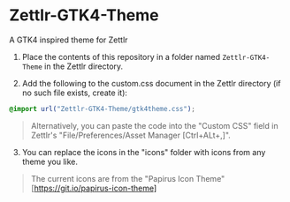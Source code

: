# Zettlr-GTK4-Theme
A GTK4 inspired theme for Zettlr

1. Place the contents of this repository in a folder named `Zettlr-GTK4-Theme` in the Zettlr directory.

2. Add the following to the custom.css document in the Zettlr directory (if no such file exists, create it):

```css 
@import url("Zettlr-GTK4-Theme/gtk4theme.css");
```

> Alternatively, you can paste the code into the "Custom CSS" field in Zettlr's "File/Preferences/Asset Manager [Ctrl+ALt+,]".

3. You can replace the icons in the "icons" folder with icons from any theme you like.

> The current icons are from the "Papirus Icon Theme" [https://git.io/papirus-icon-theme]
